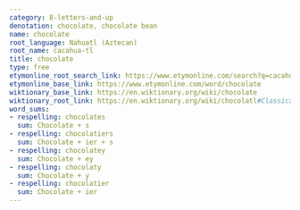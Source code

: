 ```yaml
---
category: 8-letters-and-up
denotation: chocolate, chocolate bean
name: chocolate
root_language: Nahuatl (Aztecan)
root_name: cacahua-tl
title: chocolate
type: free
etymonline_root_search_link: https://www.etymonline.com/search?q=cacahua-tl
etymonline_base_link: https://www.etymonline.com/word/chocolate
wiktionary_base_link: https://en.wiktionary.org/wiki/chocolate
wiktionary_root_link: https://en.wiktionary.org/wiki/chocolatl#Classical_Nahuatl
word_sums:
- respelling: chocolates
  sum: Chocolate + s
- respelling: chocolatiers
  sum: Chocolate + ier + s
- respelling: chocolatey
  sum: Chocolate + ey
- respelling: chocolaty
  sum: Chocolate + y
- respelling: chocolatier
  sum: Chocolate + ier
---
```

